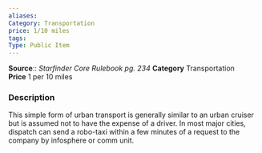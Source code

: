 ```yaml
---
aliases: 
Category: Transportation
price: 1/10 miles
tags: 
Type: Public Item
---
```

**Source**:: _Starfinder Core Rulebook pg. 234_
**Category** Transportation  
**Price** 1 per 10 miles

### Description

This simple form of urban transport is generally similar to an urban cruiser but is assumed not to have the expense of a driver. In most major cities, dispatch can send a robo-taxi within a few minutes of a request to the company by infosphere or comm unit.
